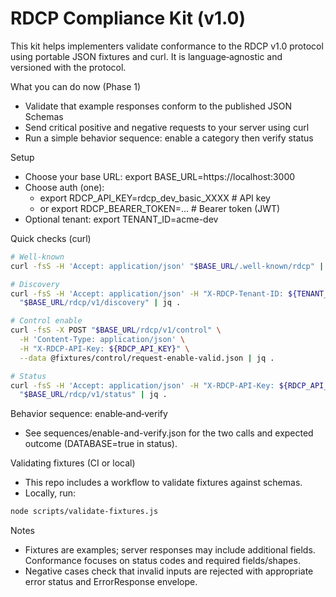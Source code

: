 # RDCP Compliance Kit (v1.0)

This kit helps implementers validate conformance to the RDCP v1.0 protocol using portable JSON fixtures and curl. It is language‑agnostic and versioned with the protocol.

What you can do now (Phase 1)
- Validate that example responses conform to the published JSON Schemas
- Send critical positive and negative requests to your server using curl
- Run a simple behavior sequence: enable a category then verify status

Setup
- Choose your base URL: export BASE_URL=https://localhost:3000
- Choose auth (one):
  - export RDCP_API_KEY=rdcp_dev_basic_XXXX   # API key
  - or export RDCP_BEARER_TOKEN=...           # Bearer token (JWT)
- Optional tenant: export TENANT_ID=acme-dev

Quick checks (curl)
```bash
# Well‑known
curl -fsS -H 'Accept: application/json' "$BASE_URL/.well-known/rdcp" | jq .

# Discovery
curl -fsS -H 'Accept: application/json' -H "X-RDCP-Tenant-ID: ${TENANT_ID:-acme-dev}" \
  "$BASE_URL/rdcp/v1/discovery" | jq .

# Control enable
curl -fsS -X POST "$BASE_URL/rdcp/v1/control" \
  -H 'Content-Type: application/json' \
  -H "X-RDCP-API-Key: ${RDCP_API_KEY}" \
  --data @fixtures/control/request-enable-valid.json | jq .

# Status
curl -fsS -H 'Accept: application/json' -H "X-RDCP-API-Key: ${RDCP_API_KEY}" \
  "$BASE_URL/rdcp/v1/status" | jq .
```

Behavior sequence: enable‑and‑verify
- See sequences/enable-and-verify.json for the two calls and expected outcome (DATABASE=true in status).

Validating fixtures (CI or local)
- This repo includes a workflow to validate fixtures against schemas.
- Locally, run:
```bash
node scripts/validate-fixtures.js
```

Notes
- Fixtures are examples; server responses may include additional fields. Conformance focuses on status codes and required fields/shapes.
- Negative cases check that invalid inputs are rejected with appropriate error status and ErrorResponse envelope.
